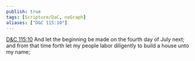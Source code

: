 ```yaml
---
publish: true
tags: [Scripture/DaC, noGraph]
aliases: ["D&C 115:10"]
---
```

[D&C 115:10](https://churchofjesuschrist.org/study/scriptures/dc-testament/dc/115?lang=eng&id=p10#p10) And let the beginning be made on the fourth day of July next; and from that time forth let my people labor diligently to build a house unto my name;
